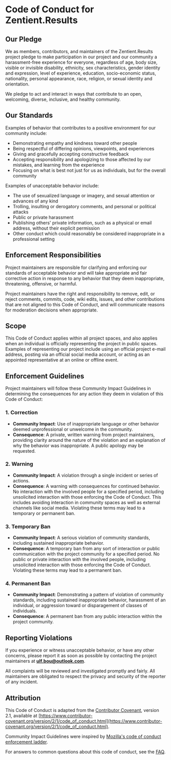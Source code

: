 # Code of Conduct for Zentient.Results

## Our Pledge

We as members, contributors, and maintainers of the Zentient.Results project pledge to make participation in our project and our community a harassment-free experience for everyone, regardless of age, body size, visible or invisible disability, ethnicity, sex characteristics, gender identity and expression, level of experience, education, socio-economic status, nationality, personal appearance, race, religion, or sexual identity and orientation.

We pledge to act and interact in ways that contribute to an open, welcoming, diverse, inclusive, and healthy community.

## Our Standards

Examples of behavior that contributes to a positive environment for our community include:

* Demonstrating empathy and kindness toward other people
* Being respectful of differing opinions, viewpoints, and experiences
* Giving and gracefully accepting constructive feedback
* Accepting responsibility and apologizing to those affected by our mistakes, and learning from the experience
* Focusing on what is best not just for us as individuals, but for the overall community

Examples of unacceptable behavior include:

* The use of sexualized language or imagery, and sexual attention or advances of any kind
* Trolling, insulting or derogatory comments, and personal or political attacks
* Public or private harassment
* Publishing others' private information, such as a physical or email address, without their explicit permission
* Other conduct which could reasonably be considered inappropriate in a professional setting

## Enforcement Responsibilities

Project maintainers are responsible for clarifying and enforcing our standards of acceptable behavior and will take appropriate and fair corrective action in response to any behavior that they deem inappropriate, threatening, offensive, or harmful.

Project maintainers have the right and responsibility to remove, edit, or reject comments, commits, code, wiki edits, issues, and other contributions that are not aligned to this Code of Conduct, and will communicate reasons for moderation decisions when appropriate.

## Scope

This Code of Conduct applies within all project spaces, and also applies when an individual is officially representing the project in public spaces. Examples of representing our project include using an official project e-mail address, posting via an official social media account, or acting as an appointed representative at an online or offline event.

## Enforcement Guidelines

Project maintainers will follow these Community Impact Guidelines in determining the consequences for any action they deem in violation of this Code of Conduct:

### 1. Correction

* **Community Impact**: Use of inappropriate language or other behavior deemed unprofessional or unwelcome in the community.
* **Consequence**: A private, written warning from project maintainers, providing clarity around the nature of the violation and an explanation of why the behavior was inappropriate. A public apology may be requested.

### 2. Warning

* **Community Impact**: A violation through a single incident or series of actions.
* **Consequence**: A warning with consequences for continued behavior. No interaction with the involved people for a specified period, including unsolicited interaction with those enforcing the Code of Conduct. This includes avoiding interaction in community spaces as well as external channels like social media. Violating these terms may lead to a temporary or permanent ban.

### 3. Temporary Ban

* **Community Impact**: A serious violation of community standards, including sustained inappropriate behavior.
* **Consequence**: A temporary ban from any sort of interaction or public communication with the project community for a specified period. No public or private interaction with the involved people, including unsolicited interaction with those enforcing the Code of Conduct. Violating these terms may lead to a permanent ban.

### 4. Permanent Ban

* **Community Impact**: Demonstrating a pattern of violation of community standards, including sustained inappropriate behavior, harassment of an individual, or aggression toward or disparagement of classes of individuals.
* **Consequence**: A permanent ban from any public interaction within the project community.

## Reporting Violations

If you experience or witness unacceptable behavior, or have any other concerns, please report it as soon as possible by contacting the project maintainers at **ulf.bou@outlook.com**.

All complaints will be reviewed and investigated promptly and fairly. All maintainers are obligated to respect the privacy and security of the reporter of any incident.

## Attribution

This Code of Conduct is adapted from the [Contributor Covenant](https://www.contributor-covenant.org), version 2.1, available at [https://www.contributor-covenant.org/version/2/1/code_of_conduct.html](https://www.contributor-covenant.org/version/2/1/code_of_conduct.html).

Community Impact Guidelines were inspired by [Mozilla's code of conduct enforcement ladder](https://github.com/mozilla/diversity).

For answers to common questions about this code of conduct, see the [FAQ](https://www.contributor-covenant.org/faq).

